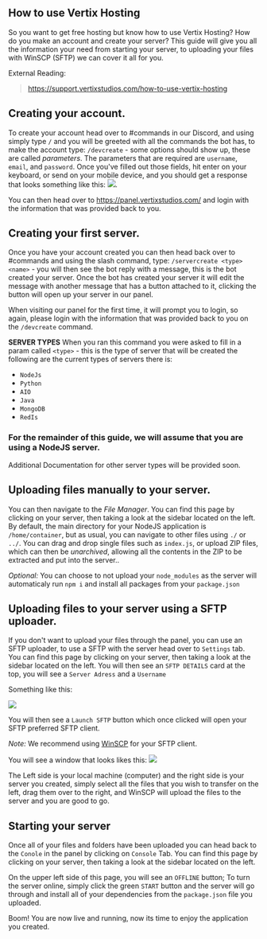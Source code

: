 ## How to use Vertix Hosting
So you want to get free hosting but know how to use Vertix Hosting? How do you make an account and create your server? This guide will give you all the information your need from starting your server, to uploading your files with WinSCP (SFTP) we can cover it all for you.

External Reading: 
> https://support.vertixstudios.com/how-to-use-vertix-hosting

## Creating your account.
To create your account head over to #commands in our Discord, and using  simply type `/` and you will be greeted with all the commands the bot has, to make the account type: `/devcreate` - some options should show up, these are called *parameters*. The parameters that are required are `username`, `email`, and `password`. Once you've filled out those fields, hit enter on your keyboard, or send on your mobile device, and you should get a response that looks something like this: 
![](https://devnoah.reeee.ee/rj7M9l.png).

You can then head over to https://panel.vertixstudios.com/ and login with the information that was provided back to you.

##  Creating your first server.
Once you have your account created you can then head back over to #commands and using the slash command, type: `/servercreate <type> <name>` - you will then see the bot reply with a message, this is the bot created your server. Once the bot has created your server it will edit the message with another message that has a button attached to it, clicking the button will open up your server in our panel. 

When visiting our panel for the first time, it will prompt you to login, so again, please login with the information that was provided back to you on the `/devcreate` command.

**SERVER TYPES**
When you ran this command you were asked to fill in a param called `<type>` - this is the type of server that will be created the following are the current types of servers there is: 
- `NodeJs`
- `Python` 
- `AIO`
- `Java`
- `MongoDB`
- `RedIs`

### For the remainder of this guide, we will assume that you are using a NodeJS server.
 Additional Documentation for other server types will be provided soon.

## Uploading files manually to your server.
You can then navigate to the *File Manager*. You can find this page by clicking on your server, then taking a look at the sidebar located on the left. By default, the main directory for your NodeJS application is `/home/container`, but as usual, you can navigate to other files using `./` or `../`. You can drag and drop single files such as `index.js`, or upload ZIP files, which can then be *unarchived*, allowing all the contents in the ZIP to be extracted and put into the server.. 

*Optional:* You can choose to not upload your `node_modules` as the server will automaticaly run `npm i` and install all packages from your `package.json`

##  Uploading files to your server using a SFTP uploader.
If you don't want to upload your files through the panel, you can use an SFTP uploader, to use a SFTP with the server head over to `Settings` tab. You can find this page by clicking on your server, then taking a look at the sidebar located on the left. You will then see an `SFTP DETAILS` card at the top, you will see a `Server Adress` and a `Username`

Something like this: 

![](https://devnoah.reeee.ee/vIwnWW.png)

You will then see a `Launch SFTP` button which once clicked will open your SFTP preferred SFTP client.

*Note:* We recommend using [WinSCP](https://winscp.net/eng/index.php) for your SFTP client.

You will see a window that looks likes this: 
![](https://kiphlo.reeee.ee/4EpZP2.png)

The Left side is your local machine (computer) and the right side is your server you created, simply select all the files that you wish to transfer on the left, drag them over to the right, and WinSCP will upload the files to the server and you are good to go.

## Starting your server
Once all of your files and folders have been uploaded you can head back to the `Conole` in the panel by clicking on `Console` Tab. You can find this page by clicking on your server, then taking a look at the sidebar located on the left.

On the upper left side of this page, you will see an `OFFLINE` button; To turn the server online, simply click the green `START` button and the server will go through and install all of your dependencies from the `package.json` file you uploaded. 

Boom! You are now live and running, now its time to enjoy the application you created.

